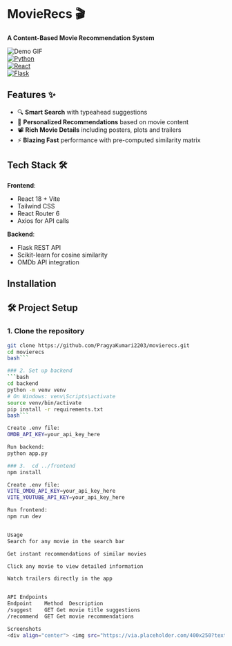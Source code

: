 # MovieRecs 🎬  
**A Content-Based Movie Recommendation System**  

![Demo GIF](https://via.placeholder.com/800x400?text=MovieRecs+Demo+GIF+Here)  
[![Python](https://img.shields.io/badge/Python-3.8%2B-blue)](https://python.org)  
[![React](https://img.shields.io/badge/React-18.2+-61DAFB)](https://reactjs.org)  
[![Flask](https://img.shields.io/badge/Flask-2.3-lightgrey)](https://flask.palletsprojects.com)  

## Features ✨  
- 🔍 **Smart Search** with typeahead suggestions  
- 🎯 **Personalized Recommendations** based on movie content  
- 📽️ **Rich Movie Details** including posters, plots and trailers  
- ⚡ **Blazing Fast** performance with pre-computed similarity matrix

## Tech Stack 🛠️  
**Frontend**:  
- React 18 + Vite  
- Tailwind CSS  
- React Router 6  
- Axios for API calls  

**Backend**:  
- Flask REST API  
- Scikit-learn for cosine similarity  
- OMDb API integration  

## Installation 

## 🛠️ Project Setup


### 1. Clone the repository  
```bash
git clone https://github.com/PragyaKumari2203/movierecs.git
cd movierecs
bash```

### 2. Set up backend
```bash
cd backend
python -m venv venv
# On Windows: venv\Scripts\activate
source venv/bin/activate  
pip install -r requirements.txt
bash```

Create .env file:
OMDB_API_KEY=your_api_key_here

Run backend:
python app.py

### 3.  cd ../frontend
npm install

Create .env file:
VITE_OMDB_API_KEY=your_api_key_here
VITE_YOUTUBE_API_KEY=your_api_key_here

Run frontend:
npm run dev


Usage
Search for any movie in the search bar

Get instant recommendations of similar movies

Click any movie to view detailed information

Watch trailers directly in the app


API Endpoints
Endpoint	Method	Description
/suggest	GET	Get movie title suggestions
/recommend	GET	Get movie recommendations

Screenshots
<div align="center"> <img src="https://via.placeholder.com/400x250?text=Home+Screen" width="30%" alt="Home Screen"> <img src="https://via.placeholder.com/400x250?text=Recommendations" width="30%" alt="Recommendations"> <img src="https://via.placeholder.com/400x250?text=Movie+Details" width="30%" alt="Movie Details"> </div>
